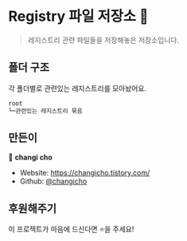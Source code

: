 # Registry 파일 저장소 👋

> 레지스트리 관련 파일들을 저장해놓은 저장소입니다.

## 폴더 구조

각 폴더별로 관련있는 레지스트리를 모아놨어요.

```sh
root
└─관련있는 레지스트리 묶음
```

## 만든이

👤 **changi cho**

- Website: https://changicho.tistory.com/
- Github: [@changicho](https://github.com/changicho)

## 후원해주기

이 프로젝트가 마음에 드신다면 ⭐️을 주세요!

